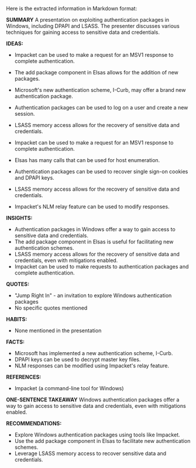 Here is the extracted information in Markdown format:

**SUMMARY**
A presentation on exploiting authentication packages in Windows, including DPAPI and LSASS. The presenter discusses various techniques for gaining access to sensitive data and credentials.

**IDEAS:**
* Impacket can be used to make a request for an MSV1 response to complete authentication.
* The add package component in Elsas allows for the addition of new packages.
* Microsoft's new authentication scheme, I-Curb, may offer a brand new authentication package.
* Authentication packages can be used to log on a user and create a new session.
* LSASS memory access allows for the recovery of sensitive data and credentials.

* Impacket can be used to make a request for an MSV1 response to complete authentication.
* Elsas has many calls that can be used for host enumeration.
* Authentication packages can be used to recover single sign-on cookies and DPAPI keys.
* LSASS memory access allows for the recovery of sensitive data and credentials.
* Impacket's NLM relay feature can be used to modify responses.

**INSIGHTS:**
* Authentication packages in Windows offer a way to gain access to sensitive data and credentials.
* The add package component in Elsas is useful for facilitating new authentication schemes.
* LSASS memory access allows for the recovery of sensitive data and credentials, even with mitigations enabled.
* Impacket can be used to make requests to authentication packages and complete authentication.

**QUOTES:**
* "Jump Right In" - an invitation to explore Windows authentication packages
* No specific quotes mentioned

**HABITS:**
* None mentioned in the presentation

**FACTS:**
* Microsoft has implemented a new authentication scheme, I-Curb.
* DPAPI keys can be used to decrypt master key files.
* NLM responses can be modified using Impacket's relay feature.

**REFERENCES:**
* Impacket (a command-line tool for Windows)

**ONE-SENTENCE TAKEAWAY**
Windows authentication packages offer a way to gain access to sensitive data and credentials, even with mitigations enabled.

**RECOMMENDATIONS:**
* Explore Windows authentication packages using tools like Impacket.
* Use the add package component in Elsas to facilitate new authentication schemes.
* Leverage LSASS memory access to recover sensitive data and credentials.

